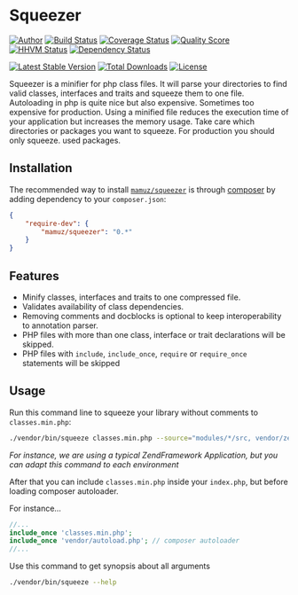 Squeezer
========

[![Author](http://img.shields.io/badge/author-@mamuz_de-blue.svg?style=flat-square)](https://twitter.com/mamuz_de)
[![Build Status](https://img.shields.io/travis/mamuz/Squeezer.svg?style=flat-square)](https://travis-ci.org/mamuz/Squeezer)
[![Coverage Status](https://img.shields.io/scrutinizer/coverage/g/mamuz/Squeezer.svg?style=flat-square)](https://scrutinizer-ci.com/g/mamuz/Squeezer/code-structure)
[![Quality Score](https://img.shields.io/scrutinizer/g/mamuz/Squeezer.svg?style=flat-square)](https://scrutinizer-ci.com/g/mamuz/Squeezer)
[![HHVM Status](https://img.shields.io/hhvm/mamuz/squeezer.svg?style=flat-square)](http://hhvm.h4cc.de/package/mamuz/squeezer)
[![Dependency Status](https://img.shields.io/versioneye/d/user/projects/5592fdaf6238390018000001.svg?style=flat-square)](https://www.versioneye.com/user/projects/5592fdaf6238390018000001)

[![Latest Stable Version](https://img.shields.io/packagist/v/mamuz/squeezer.svg?style=flat-square)](https://packagist.org/packages/mamuz/squeezer)
[![Total Downloads](https://img.shields.io/packagist/dt/mamuz/squeezer.svg?style=flat-square)](https://packagist.org/packages/mamuz/squeezer)
[![License](https://img.shields.io/packagist/l/mamuz/squeezer.svg?style=flat-square)](https://packagist.org/packages/mamuz/squeezer)

Squeezer is a minifier for php class files.
It will parse your directories to find valid classes, interfaces and traits and squeeze them to one file.
Autoloading in php is quite nice but also expensive. Sometimes too expensive for production.
Using a minified file reduces the execution time of your application but increases the memory usage.
Take care which directories or packages you want to squeeze. For production you should only squeeze.
used packages.

## Installation

The recommended way to install
[`mamuz/squeezer`](https://packagist.org/packages/mamuz/squeezer) is through
[composer](http://getcomposer.org/) by adding dependency to your `composer.json`:

```json
{
    "require-dev": {
        "mamuz/squeezer": "0.*"
    }
}
```

## Features

- Minify classes, interfaces and traits to one compressed file.
- Validates availability of class dependencies.
- Removing comments and docblocks is optional to keep interoperability to annotation parser.
- PHP files with more than one class, interface or trait declarations will be skipped.
- PHP files with `include`, `include_once`, `require` or `require_once` statements will be skipped

## Usage

Run this command line to squeeze your library without comments to `classes.min.php`:

```sh
./vendor/bin/squeeze classes.min.php --source="modules/*/src, vendor/zendframework/*/src" --exclude="zend-loader" --nocomments
```
*For instance, we are using a typical ZendFramework Application, but you can adapt this command to each environment*

After that you can include `classes.min.php` inside your `index.php`, but before loading composer autoloader.

For instance...

```php
//...
include_once 'classes.min.php';
include_once 'vendor/autoload.php'; // composer autoloader
//...
```

Use this command to get synopsis about all arguments

```sh
./vendor/bin/squeeze --help
```
